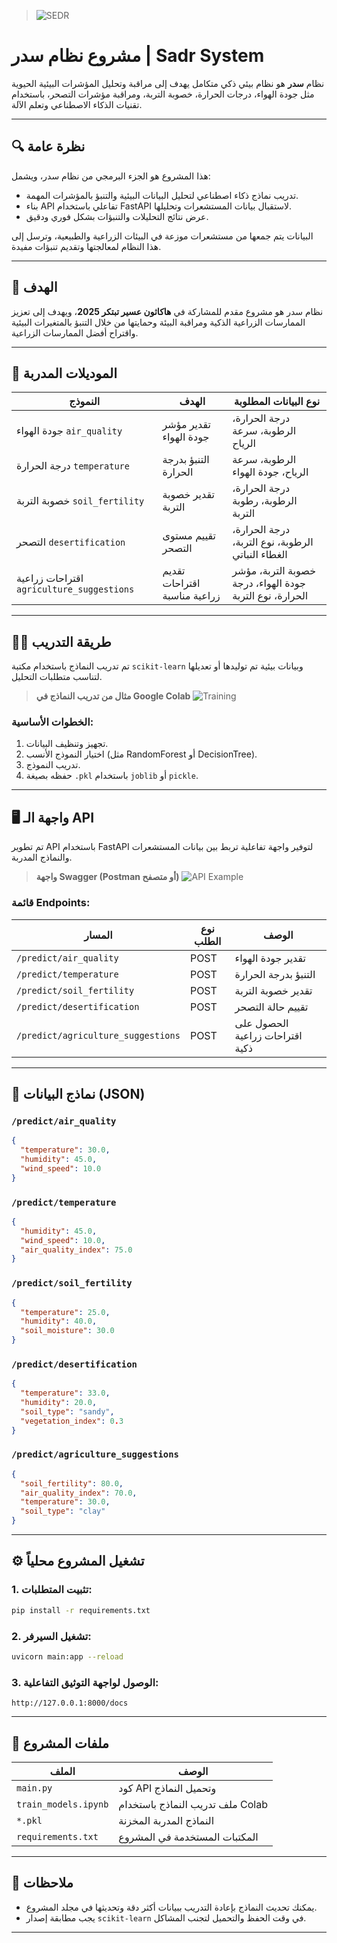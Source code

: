 > ![SEDR](https://i.ibb.co/rR8CKMFq/image-1.png)

# مشروع نظام سدر | Sadr System

نظام **سدر** هو نظام بيئي ذكي متكامل يهدف إلى مراقبة وتحليل المؤشرات البيئية الحيوية مثل جودة الهواء، درجات الحرارة، خصوبة التربة، ومراقبة مؤشرات التصحر، باستخدام تقنيات الذكاء الاصطناعي وتعلم الآلة.

---

## 🔍 نظرة عامة

هذا المشروع هو الجزء البرمجي من نظام سدر، ويشمل:

* تدريب نماذج ذكاء اصطناعي لتحليل البيانات البيئية والتنبؤ بالمؤشرات المهمة.
* بناء API تفاعلي باستخدام FastAPI لاستقبال بيانات المستشعرات وتحليلها.
* عرض نتائج التحليلات والتنبؤات بشكل فوري ودقيق.

البيانات يتم جمعها من مستشعرات موزعة في البيئات الزراعية والطبيعية، وترسل إلى هذا النظام لمعالجتها وتقديم تنبؤات مفيدة.

---

## 🎯 الهدف

نظام سدر هو مشروع مقدم للمشاركة في **هاكاثون عسير تبتكر 2025**، ويهدف إلى تعزيز الممارسات الزراعية الذكية ومراقبة البيئة وحمايتها من خلال التنبؤ بالمتغيرات البيئية واقتراح أفضل الممارسات الزراعية.

---

## 🧠 الموديلات المدربة

| النموذج                                   | الهدف                        | نوع البيانات المطلوبة                                    |
| ----------------------------------------- | ---------------------------- | -------------------------------------------------------- |
| جودة الهواء `air_quality`                 | تقدير مؤشر جودة الهواء       | درجة الحرارة، الرطوبة، سرعة الرياح                       |
| درجة الحرارة `temperature`                | التنبؤ بدرجة الحرارة         | الرطوبة، سرعة الرياح، جودة الهواء                        |
| خصوبة التربة `soil_fertility`             | تقدير خصوبة التربة           | درجة الحرارة، الرطوبة، رطوبة التربة                      |
| التصحر `desertification`                  | تقييم مستوى التصحر           | درجة الحرارة، الرطوبة، نوع التربة، الغطاء النباتي        |
| اقتراحات زراعية `agriculture_suggestions` | تقديم اقتراحات زراعية مناسبة | خصوبة التربة، مؤشر جودة الهواء، درجة الحرارة، نوع التربة |

---

## 🏋️‍♂️ طريقة التدريب

تم تدريب النماذج باستخدام مكتبة `scikit-learn` وبيانات بيئية تم توليدها أو تعديلها لتناسب متطلبات التحليل.

> **مثال من تدريب النماذج في Google Colab**
> ![Training](https://i.ibb.co/DfnFwdhf/image.png)

### الخطوات الأساسية:

1. تجهيز وتنظيف البيانات.
2. اختيار النموذج الأنسب (مثل RandomForest أو DecisionTree).
3. تدريب النموذج.
4. حفظه بصيغة `.pkl` باستخدام `joblib` أو `pickle`.

---

## 🖥️ واجهة الـ API

تم تطوير API باستخدام FastAPI لتوفير واجهة تفاعلية تربط بين بيانات المستشعرات والنماذج المدربة.

> **واجهة Swagger (Postman أو متصفح)**
> ![API Example](https://i.ibb.co/nqGVLrQb/image.png)

### قائمة Endpoints:

| المسار                             | نوع الطلب | الوصف                           |
| ---------------------------------- | --------- | ------------------------------- |
| `/predict/air_quality`             | POST      | تقدير جودة الهواء               |
| `/predict/temperature`             | POST      | التنبؤ بدرجة الحرارة            |
| `/predict/soil_fertility`          | POST      | تقدير خصوبة التربة              |
| `/predict/desertification`         | POST      | تقييم حالة التصحر               |
| `/predict/agriculture_suggestions` | POST      | الحصول على اقتراحات زراعية ذكية |

---

## 🧪 نماذج البيانات (JSON)

### `/predict/air_quality`

```json
{
  "temperature": 30.0,
  "humidity": 45.0,
  "wind_speed": 10.0
}
```

### `/predict/temperature`

```json
{
  "humidity": 45.0,
  "wind_speed": 10.0,
  "air_quality_index": 75.0
}
```

### `/predict/soil_fertility`

```json
{
  "temperature": 25.0,
  "humidity": 40.0,
  "soil_moisture": 30.0
}
```

### `/predict/desertification`

```json
{
  "temperature": 33.0,
  "humidity": 20.0,
  "soil_type": "sandy",
  "vegetation_index": 0.3
}
```

### `/predict/agriculture_suggestions`

```json
{
  "soil_fertility": 80.0,
  "air_quality_index": 70.0,
  "temperature": 30.0,
  "soil_type": "clay"
}
```

---

## ⚙️ تشغيل المشروع محلياً

### 1. تثبيت المتطلبات:

```bash
pip install -r requirements.txt
```

### 2. تشغيل السيرفر:

```bash
uvicorn main:app --reload
```

### 3. الوصول لواجهة التوثيق التفاعلية:

```
http://127.0.0.1:8000/docs
```

---

## 📁 ملفات المشروع

| الملف                | الوصف                            |
| -------------------- | -------------------------------- |
| `main.py`            | كود API وتحميل النماذج           |
| `train_models.ipynb` | ملف تدريب النماذج باستخدام Colab |
| `*.pkl`              | النماذج المدربة المخزنة          |
| `requirements.txt`   | المكتبات المستخدمة في المشروع    |

---

## 📝 ملاحظات

* يمكنك تحديث النماذج بإعادة التدريب ببيانات أكثر دقة وتحديثها في مجلد المشروع.
* يجب مطابقة إصدار `scikit-learn` في وقت الحفظ والتحميل لتجنب المشاكل.

---